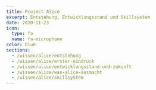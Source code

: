 ```yaml
---
title: Project Alice
excerpt: Entstehung, Entwicklungsstand und Skillsystem
date: 2020-11-23
icon:
  type: fa
  name: fa-microphone
color: blue
sections:
  - /wissen/alice/entstehung
  - /wissen/alice/erster-eindruck
  - /wissen/alice/entwicklungsstand-und-zukunft
  - /wissen/alice/was-alice-ausmacht
  - /wissen/alice/skillsystem
---
```

